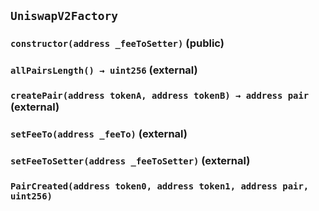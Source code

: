## `UniswapV2Factory`






### `constructor(address _feeToSetter)` (public)





### `allPairsLength() → uint256` (external)





### `createPair(address tokenA, address tokenB) → address pair` (external)





### `setFeeTo(address _feeTo)` (external)





### `setFeeToSetter(address _feeToSetter)` (external)






### `PairCreated(address token0, address token1, address pair, uint256)`





